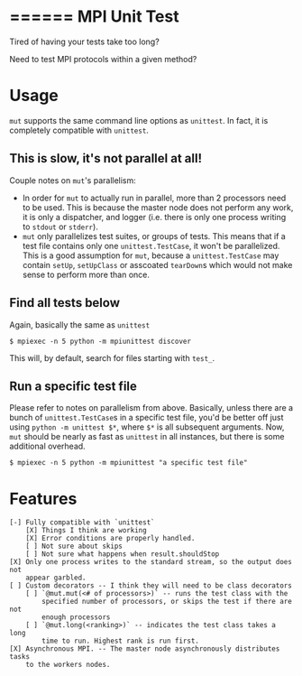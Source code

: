 ======
MPI Unit Test
======

Tired of having your tests take too long?

Need to test MPI protocols within a given method?

Usage
=====
`mut` supports the same command line options as `unittest`. In fact, it is
completely compatible with `unittest`.

This is slow, it's not parallel at all!
-----
Couple notes on `mut`'s parallelism:

- In order for `mut` to actually run in parallel, more than 2 processors need to
  be used. This is because the master node does not perform any work, it is only
  a dispatcher, and logger (i.e. there is only one process writing to `stdout`
  or `stderr`).
- `mut` only parallelizes test suites, or groups of tests. This means that if a
  test file contains only one `unittest.TestCase`, it won't be parallelized.
  This is a good assumption for `mut`, because a `unittest.TestCase` may contain
  `setUp`, `setUpClass` or asscoated `tearDown`s which would not make sense to
  perform more than once.

Find all tests below
----
Again, basically the same as `unittest`

    $ mpiexec -n 5 python -m mpiunittest discover

This will, by default, search for files starting with `test_`.

Run a specific test file
----
Please refer to notes on parallelism from above. Basically, unless there are a
bunch of `unittest.TestCase`s in a specific test file, you'd be better off just
using `python -m unittest $*`, where `$*` is all subsequent arguments. Now,
`mut` should be nearly as fast as `unittest` in all instances, but there is some
additional overhead.

    $ mpiexec -n 5 python -m mpiunittest "a specific test file"

Features
=====

    [-] Fully compatible with `unittest`
        [X] Things I think are working
        [X] Error conditions are properly handled.
        [ ] Not sure about skips
        [ ] Not sure what happens when result.shouldStop
    [X] Only one process writes to the standard stream, so the output does not
        appear garbled.
    [ ] Custom decorators -- I think they will need to be class decorators
        [ ] `@mut.mut(<# of processors>)` -- runs the test class with the
            specified number of processors, or skips the test if there are not
            enough processors
        [ ] `@mut.long(<ranking>)` -- indicates the test class takes a long
            time to run. Highest rank is run first.
    [X] Asynchronous MPI. -- The master node asynchronously distributes tasks
        to the workers nodes.
